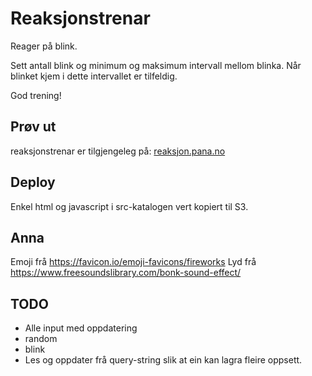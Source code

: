 # Reaksjonstrenar

Reager på blink.

Sett antall blink og minimum og maksimum intervall mellom blinka.
Når blinket kjem i dette intervallet er tilfeldig.

God trening!

## Prøv ut

reaksjonstrenar er tilgjengeleg på:
[reaksjon.pana.no](https://reaksjon.pana.no)


## Deploy

Enkel html og javascript i src-katalogen vert kopiert til S3.

## Anna
Emoji frå https://favicon.io/emoji-favicons/fireworks
Lyd frå https://www.freesoundslibrary.com/bonk-sound-effect/


## TODO
- Alle input med oppdatering
- random
- blink
- Les og oppdater frå query-string slik at ein kan lagra fleire oppsett.